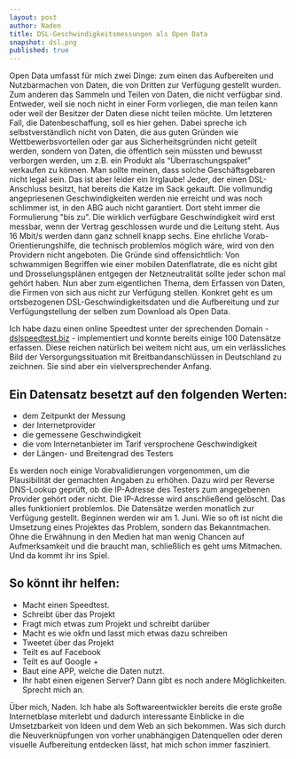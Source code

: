 ```yaml
---
layout: post
author: Naden
title: DSL-Geschwindigkeitsmessungen als Open Data
snapshot: dsl.png
published: true
---
```



Open Data umfasst für mich zwei Dinge: zum einen das Aufbereiten und Nutzbarmachen von Daten, die von Dritten zur Verfügung gestellt wurden. Zum anderen das Sammeln und Teilen von Daten, die nicht verfügbar sind. Entweder, weil sie noch nicht in einer Form vorliegen, die man teilen kann oder weil der Besitzer der Daten diese nicht teilen möchte.
Um letzteren Fall, die Datenbeschaffung, soll es hier gehen. Dabei spreche ich selbstverständlich nicht von Daten, die aus guten Gründen wie Wettbewerbsvorteilen oder gar aus Sicherheitsgründen nicht geteilt werden, sondern von Daten, die öffentlich sein müssten und bewusst verborgen werden, um z.B. ein Produkt als “Überraschungspaket” verkaufen zu können.
Man sollte meinen, dass solche Geschäftsgebaren nicht legal sein. Das ist aber leider ein Irrglaube! Jeder, der einen DSL-Anschluss besitzt, hat bereits die Katze im Sack gekauft.
Die vollmundig angepriesenen Geschwindigkeiten werden nie erreicht und was noch schlimmer ist, in den ABG auch nicht garantiert. Dort steht immer die Formulierung "bis zu". Die wirklich verfügbare Geschwindigkeit wird erst messbar, wenn der Vertrag geschlossen wurde und die Leitung steht. Aus 16 Mbit/s werden dann ganz schnell knapp sechs. Eine ehrliche Vorab-Orientierungshilfe, die technisch problemlos möglich wäre, wird von den Providern nicht angeboten. Die Gründe sind offensichtlich: Von schwammigen Begriffen wie einer mobilen Datenflatrate, die es nicht gibt und Drosselungsplänen entgegen der Netzneutralität sollte jeder schon mal gehört haben.
Nun aber zum eigentlichen Thema, dem Erfassen von Daten, die Firmen von sich aus nicht zur Verfügung stellen. Konkret geht es um ortsbezogenen DSL-Geschwindigkeitsdaten und die Aufbereitung und zur Verfügungstellung der selben zum Download als Open Data.

Ich habe dazu einen online Speedtest unter der sprechenden Domain - [dslspeedtest.biz](http://www.dslspeedtest.biz) - implementiert und konnte bereits einige 100 Datensätze erfassen.
Diese reichen natürlich bei weitem nicht aus, um ein verlässliches Bild der Versorgungssituation mit Breitbandanschlüssen in Deutschland zu zeichnen. Sie sind aber ein vielversprechender Anfang.

## Ein Datensatz besetzt auf den folgenden Werten:

* dem Zeitpunkt der Messung
* der Internetprovider
* die gemessene Geschwindigkeit
* die vom Internetanbieter im Tarif versprochene Geschwindigkeit
* der Längen- und Breitengrad des Testers

Es werden noch einige Vorabvalidierungen vorgenommen, um die Plausibilität der gemachten Angaben zu erhöhen. Dazu wird per Reverse DNS-Lookup geprüft, ob die IP-Adresse des Testers zum angegebenen Provider gehört oder nicht. Die IP-Adresse wird anschließend gelöscht.
Das alles funktioniert problemlos. Die Datensätze werden monatlich zur Verfügung gestellt. Beginnen werden wir am 1. Juni.
Wie so oft ist nicht die Umsetzung eines Projektes das Problem, sondern das Bekanntmachen. Ohne die Erwähnung in den Medien hat man wenig Chancen auf Aufmerksamkeit und die braucht man, schließlich es geht ums Mitmachen. Und da kommt ihr ins Spiel.

## So könnt ihr helfen:

* Macht einen Speedtest.
* Schreibt über das Projekt
* Fragt mich etwas zum Projekt und schreibt darüber
* Macht es wie okfn und lasst mich etwas dazu schreiben
* Tweetet über das Projekt
* Teilt es auf Facebook
* Teilt es auf Google +
* Baut eine APP, welche die Daten nutzt.
* Ihr habt einen eigenen Server? Dann gibt es noch andere Möglichkeiten. Sprecht mich an.

Über mich, Naden. Ich habe als Softwareentwickler bereits die erste große Internetblase miterlebt und dadurch interessante Einblicke in die Umsetzbarkeit von Ideen und dem Web an sich bekommen. Was sich durch die Neuverknüpfungen von vorher unabhängigen Datenquellen oder deren visuelle Aufbereitung entdecken lässt, hat mich schon immer fasziniert.
